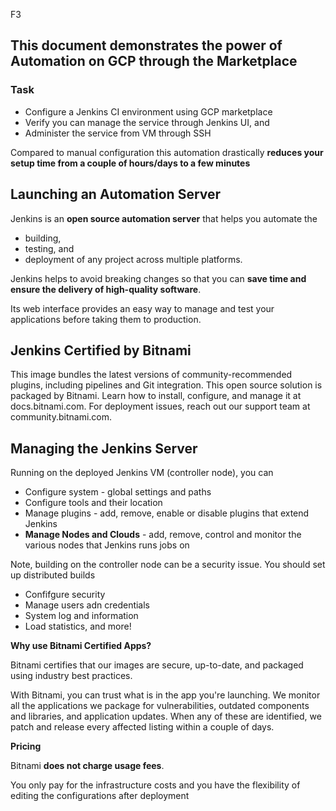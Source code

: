 
F3

## This document demonstrates the power of Automation on GCP through the Marketplace

### Task 
- Configure a Jenkins CI environment using GCP marketplace
- Verify you can manage the service through Jenkins UI, and 
- Administer the service from VM through SSH


Compared to manual configuration this automation drastically **reduces your setup time from a couple of hours/days to a few minutes**

## Launching an Automation Server
Jenkins is an **open source automation server** that helps you automate the 
- building, 
- testing, and 
- deployment of any project across multiple platforms. 

Jenkins helps to avoid breaking changes so that you can **save time and ensure the delivery of high-quality software**. 

Its web interface provides an easy way to manage and test your applications before taking them to production. 

## Jenkins Certified by Bitnami
This image bundles the latest versions of community-recommended plugins, including pipelines and Git integration. This open source solution is packaged by Bitnami. Learn how to install, configure, and manage it at docs.bitnami.com. For deployment issues, reach out our support team at community.bitnami.com.

## Managing the Jenkins Server
Running on the deployed Jenkins VM (controller node), you can
- Configure system - global settings and paths
- Configure tools and their location 
- Manage plugins - add, remove, enable or disable plugins that extend Jenkins
- **Manage Nodes and Clouds** - add, remove, control and monitor the various nodes that Jenkins runs jobs on

Note, building on the controller node can be a security issue. You should set up distributed builds

- Confifgure security
- Manage users adn credentials
- System log and information
- Load statistics, and more!


**Why use Bitnami Certified Apps?**

Bitnami certifies that our images are secure, up-to-date, and packaged using industry best practices.

With Bitnami, you can trust what is in the app you're launching. We monitor all the applications we package for vulnerabilities, outdated components and libraries, and application updates. When any of these are identified, we patch and release every affected listing within a couple of days.

**Pricing**

Bitnami **does not charge usage fees**.

You only pay for the infrastructure costs and you have the flexibility of editing the configurations after deployment
